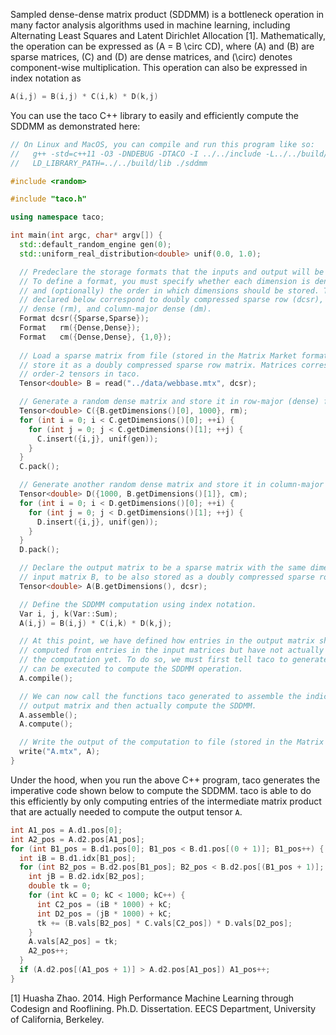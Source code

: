 Sampled dense-dense matrix product (SDDMM) is a bottleneck operation in many factor analysis algorithms used in machine learning, including Alternating 
Least Squares and Latent Dirichlet Allocation [1]. Mathematically, the operation can be expressed as \(A = B \circ CD\), where \(A\) and \(B\) are sparse matrices, \(C\) and \(D\) are dense matrices, and \(\circ\) denotes component-wise multiplication. This operation can also be expressed in index notation as 

```c++
A(i,j) = B(i,j) * C(i,k) * D(k,j)
```

You can use the taco C++ library to easily and efficiently compute the SDDMM as demonstrated here:

```c++
// On Linux and MacOS, you can compile and run this program like so:
//   g++ -std=c++11 -O3 -DNDEBUG -DTACO -I ../../include -L../../build/lib -ltaco sddmm.cpp -o sddmm
//   LD_LIBRARY_PATH=../../build/lib ./sddmm

#include <random>

#include "taco.h"

using namespace taco;

int main(int argc, char* argv[]) {
  std::default_random_engine gen(0);
  std::uniform_real_distribution<double> unif(0.0, 1.0);

  // Predeclare the storage formats that the inputs and output will be stored as.
  // To define a format, you must specify whether each dimension is dense or sparse 
  // and (optionally) the order in which dimensions should be stored. The formats 
  // declared below correspond to doubly compressed sparse row (dcsr), row-major 
  // dense (rm), and column-major dense (dm).
  Format dcsr({Sparse,Sparse});
  Format   rm({Dense,Dense});
  Format   cm({Dense,Dense}, {1,0});
  
  // Load a sparse matrix from file (stored in the Matrix Market format) and 
  // store it as a doubly compressed sparse row matrix. Matrices correspond to
  // order-2 tensors in taco.
  Tensor<double> B = read("../data/webbase.mtx", dcsr);

  // Generate a random dense matrix and store it in row-major (dense) format.
  Tensor<double> C({B.getDimensions()[0], 1000}, rm);
  for (int i = 0; i < C.getDimensions()[0]; ++i) {
    for (int j = 0; j < C.getDimensions()[1]; ++j) {
      C.insert({i,j}, unif(gen));
    }
  }
  C.pack();

  // Generate another random dense matrix and store it in column-major format.
  Tensor<double> D({1000, B.getDimensions()[1]}, cm);
  for (int i = 0; i < D.getDimensions()[0]; ++i) {
    for (int j = 0; j < D.getDimensions()[1]; ++j) {
      D.insert({i,j}, unif(gen));
    }
  }
  D.pack();

  // Declare the output matrix to be a sparse matrix with the same dimensions as 
  // input matrix B, to be also stored as a doubly compressed sparse row matrix.
  Tensor<double> A(B.getDimensions(), dcsr);

  // Define the SDDMM computation using index notation.
  Var i, j, k(Var::Sum);
  A(i,j) = B(i,j) * C(i,k) * D(k,j);

  // At this point, we have defined how entries in the output matrix should be 
  // computed from entries in the input matrices but have not actually performed 
  // the computation yet. To do so, we must first tell taco to generate code that 
  // can be executed to compute the SDDMM operation.
  A.compile();

  // We can now call the functions taco generated to assemble the indices of the 
  // output matrix and then actually compute the SDDMM.
  A.assemble();
  A.compute();

  // Write the output of the computation to file (stored in the Matrix Market format).
  write("A.mtx", A);
}
```

Under the hood, when you run the above C++ program, taco generates the imperative code shown below to compute the SDDMM. taco is able to do this efficiently by only computing entries of the intermediate matrix product that are actually needed to compute the output tensor `A`.

```c++
int A1_pos = A.d1.pos[0];
int A2_pos = A.d2.pos[A1_pos];
for (int B1_pos = B.d1.pos[0]; B1_pos < B.d1.pos[(0 + 1)]; B1_pos++) {
  int iB = B.d1.idx[B1_pos];
  for (int B2_pos = B.d2.pos[B1_pos]; B2_pos < B.d2.pos[(B1_pos + 1)]; B2_pos++) {
    int jB = B.d2.idx[B2_pos];
    double tk = 0;
    for (int kC = 0; kC < 1000; kC++) {
      int C2_pos = (iB * 1000) + kC;
      int D2_pos = (jB * 1000) + kC;
      tk += (B.vals[B2_pos] * C.vals[C2_pos]) * D.vals[D2_pos];
    }
    A.vals[A2_pos] = tk;
    A2_pos++;
  }
  if (A.d2.pos[(A1_pos + 1)] > A.d2.pos[A1_pos]) A1_pos++;
}
```

[1] Huasha Zhao. 2014. High Performance Machine Learning through Codesign and Rooflining. Ph.D. Dissertation. EECS Department, University of California, Berkeley. 
